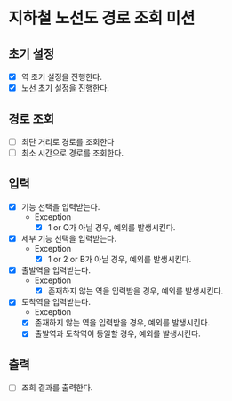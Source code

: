 # 지하철 노선도 경로 조회 미션

## 초기 설정
- [x] 역 초기 설정을 진행한다.
- [x] 노선 초기 설정을 진행한다.

## 경로 조회
- [ ] 최단 거리로 경로를 조회한다
- [ ] 최소 시간으로 경로를 조회한다.

## 입력
- [x] 기능 선택을 입력받는다.
  - Exception
    - [x] 1 or Q가 아닐 경우, 예외를 발생시킨다.
- [x] 세부 기능 선택을 입력받는다.
  - Exception
    - [x] 1 or 2 or B가 아닐 경우, 예외를 발생시킨다.

- [x] 출발역을 입력받는다.
  - Exception
    - [x] 존재하지 않는 역을 입력받을 경우, 예외를 발생시킨다.
- [x] 도착역을 입력받는다.
  - Exception
  - [x] 존재하지 않는 역을 입력받을 경우, 예외를 발생시킨다.
  - [x] 출발역과 도착역이 동일할 경우, 예외를 발생시킨다.

## 출력
- [ ] 조회 결과를 출력한다.